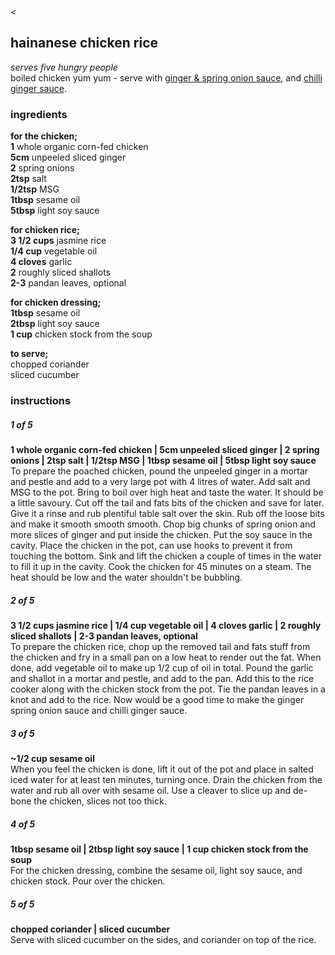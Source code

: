 <head>
  <link href="resources/style.css" type="text/css" rel="stylesheet">


<meta name="viewport" content="width=device-width, initial-scale=1">

<title>hainanese chicken rice | bread is a vagetable</title>

<meta name="description" content="bread is a vegetable, recipes">
<meta name="keywords" content="bread is a vegetable, recipes, Indian, Chinese, Japanese, Malaysian, Spanish, Thai">
<meta name="robots" content="nofollow">


</head>

<div class="backbutton"><a onclick="history.go(-1)"><</a></div>







## hainanese chicken rice

<p class="dishdesc" markdown=1>

*serves five hungry people*  
boiled chicken yum yum - serve with <a href="gingerspringonionsauce.html">ginger & spring onion sauce</a>, and <a href="chilligingersauce.html">chilli ginger sauce</a>.

</p>



<h3 class="ingredientstitle">ingredients</h3>

<p class=ingredientslist markdown=1>

**for the chicken;**  
**1** whole organic corn-fed chicken  
**5cm** unpeeled sliced ginger  
**2** spring onions  
**2tsp** salt  
**1/2tsp** MSG  
**1tbsp** sesame oil  
**5tbsp** light soy sauce  
  
**for chicken rice;**  
**3 1/2 cups** jasmine rice  
**1/4 cup** vegetable oil  
**4 cloves** garlic  
**2** roughly sliced shallots  
**2-3** pandan leaves, optional  

**for chicken dressing;**  
**1tbsp** sesame oil  
**2tbsp** light soy sauce  
**1 cup** chicken stock from the soup  

**to serve;**  
chopped coriander  
sliced cucumber  

</p>



<h3 class="instructionstitle">instructions</h3>

<h5>1 of 5</h5>
  
<p class="instructionsdesc" markdown=1>

**1 whole organic corn-fed chicken | 5cm unpeeled sliced ginger | 2 spring onions | 2tsp salt | 1/2tsp MSG | 1tbsp sesame oil | 5tbsp light soy sauce**  
To prepare the poached chicken, pound the unpeeled ginger in a mortar and pestle and add to a very large pot with 4 litres of water. Add salt and MSG to the pot. Bring to boil over high heat and taste the water. It should be a little savoury. Cut off the tail and fats bits of the chicken and save for later. Give it a rinse and rub plentiful table salt over the skin. Rub off the loose bits and make it smooth smooth smooth. Chop big chunks of spring onion and more slices of ginger and put inside the chicken. Put the soy sauce in the cavity. Place the chicken in the pot, can use hooks to prevent it from touching the bottom. Sink and lift the chicken a couple of times in the water to fill it up in the cavity. Cook the chicken for 45 minutes on a steam. The heat should be low and the water shouldn't be bubbling.

</p>

<h5>2 of 5</h5>

<p class="instructionsdesc" markdown=1>

**3 1/2 cups jasmine rice | 1/4 cup vegetable oil | 4 cloves garlic | 2 roughly sliced shallots | 2-3 pandan leaves, optional**  
To prepare the chicken rice, chop up the removed tail and fats stuff from the chicken and fry in a small pan on a low heat to render out the fat. When done, add vegetable oil to make up 1/2 cup of oil in total. Pound the garlic and shallot in a mortar and pestle, and add to the pan. Add this to the rice cooker along with the chicken stock from the pot. Tie the pandan leaves in a knot and add to the rice. Now would be a good time to make the ginger spring onion sauce and chilli ginger sauce.

</p>

<h5>3 of 5</h5>

<p class="instructionsdesc" markdown=1>

**~1/2 cup sesame oil**  
When you feel the chicken is done, lift it out of the pot and place in salted iced water for at least ten minutes, turning once. Drain the chicken from the water and rub all over with sesame oil. Use a cleaver to slice up and de-bone the chicken, slices not too thick.

</p>

<h5>4 of 5</h5>

<p class="instructionsdesc" markdown=1>

**1tbsp sesame oil | 2tbsp light soy sauce | 1 cup chicken stock from the soup**  
For the chicken dressing, combine the sesame oil, light soy sauce, and chicken stock. Pour over the chicken.

</p>

<h5>5 of 5</h5>

<p class="instructionsdesc" markdown=1>

**chopped coriander | sliced cucumber**  
Serve with sliced cucumber on the sides, and coriander on top of the rice.

</p>
